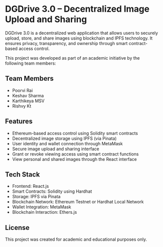 # DGDrive 3.0 – Decentralized Image Upload and Sharing

DGDrive 3.0 is a decentralized web application that allows users to securely upload, store, and share images using blockchain and IPFS technology. It ensures privacy, transparency, and ownership through smart contract-based access control.

This project was developed as part of an academic initiative by the following team members:

## Team Members

- Poorvi Rai
- Keshav Sharma
- Karthikeya MSV
- Rishvy Kt

## Features

- Ethereum-based access control using Solidity smart contracts  
- Decentralized image storage using IPFS (via Pinata)  
- User identity and wallet connection through MetaMask  
- Secure image upload and sharing interface  
- Grant or revoke viewing access using smart contract functions  
- View personal and shared images through the React interface  

## Tech Stack

- Frontend: React.js  
- Smart Contracts: Solidity using Hardhat  
- Storage: IPFS via Pinata  
- Blockchain Network: Ethereum Testnet or Hardhat Local Network  
- Wallet Integration: MetaMask  
- Blockchain Interaction: Ethers.js  


## License

This project was created for academic and educational purposes only.
